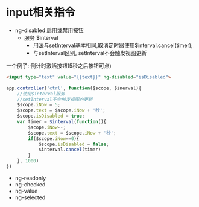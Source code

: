# input相关指令
- ng-disabled
启用或禁用按钮
    + 服务 $interval
        * 用法与setInterval基本相同,取消定时器使用$interval.cancel(timer);
        * 与setInterval区别, setInterval不会触发视图更新


一个例子: 倒计时激活按钮(5秒之后按钮可点)
```html
<input type="text" value="{{text}}" ng-disabled="isDisabled">
```

```js
app.controller('ctrl', function($scope, $inerval){
    //使用$interval服务
    //setInterval不会触发视图的更新
    $scope.iNow = 5;
    $scope.text = $scope.iNow + '秒';
    $scope.isDisabled = true;
    var timer = $interval(function(){
        $scope.iNow--;
        $scope.text = $scope.iNow + '秒';
        if($scope.iNow==0){
            $scope.isDisabled = false;
            $interval.cancel(timer)
        }
    }, 1000)
})
```


- ng-readonly
- ng-checked
- ng-value
- ng-selected


